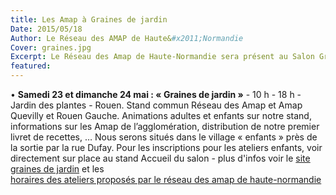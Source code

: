 ```yaml
---
title: Les Amap à Graines de jardin
Date: 2015/05/18
Author: Le Réseau des AMAP de Haute&#x2011;Normandie
Cover: graines.jpg
Excerpt: Le Réseau des Amap de Haute-Normandie sera présent au Salon Graines de jardin, passez nous voir avec vos enfants, des animations sont prévus pour eux ....
featured:
---
```


•	**Samedi 23 et dimanche 24 mai : « Graines de jardin »** - 10 h - 18 h - Jardin des plantes - Rouen. Stand commun Réseau des Amap et Amap Quevilly et Rouen Gauche. Animations adultes et enfants sur notre stand, informations sur les Amap de l’agglomération, distribution de notre premier livret de recettes, … Nous serons situés dans le village « enfants » près de la sortie par la rue Dufay. Pour les inscriptions  pour les ateliers enfants, voir directement sur place au stand Accueil du salon - plus d'infos voir le [site graines de jardin](http://www.metropole-rouen-normandie.fr/graines-de-jardin-7-demandez-le-programme-1388) et les  
[horaires des ateliers proposés par le réseau des amap de haute-normandie](http://www.metropole-rouen-normandie.fr/ateliers-graines-de-jardin-de-la-metropole)
